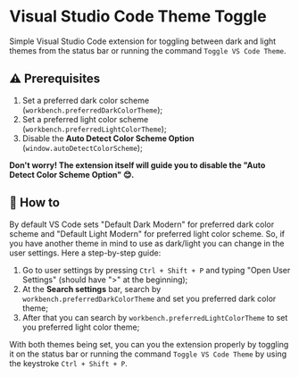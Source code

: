 # Visual Studio Code Theme Toggle

Simple Visual Studio Code extension for toggling between dark and light themes from the status bar or running the command `Toggle VS Code Theme`.

## ⚠️ Prerequisites

1. Set a preferred dark color scheme (`workbench.preferredDarkColorTheme`);
2. Set a preferred light color scheme (`workbench.preferredLightColorTheme`);
3. Disable the **Auto Detect Color Scheme Option** (`window.autoDetectColorScheme`);

**Don't worry! The extension itself will guide you to disable the "Auto Detect Color Scheme Option" 😊.**

## 🤔 How to

By default VS Code sets "Default Dark Modern" for preferred dark color scheme and "Default Light Modern" for preferred light color scheme. So, if you have another theme in mind to use as dark/light you can change in the user settings. Here a step-by-step guide:

1. Go to user settings by pressing `Ctrl + Shift + P` and typing "Open User Settings" (should have ">" at the beginning);
2. At the **Search settings** bar, search by `workbench.preferredDarkColorTheme` and set you preferred dark color theme;
3. After that you can search by `workbench.preferredLightColorTheme` to set you preferred light color theme;

With both themes being set, you can you the extension properly by toggling it on the status bar or running the command `Toggle VS Code Theme` by using the keystroke `Ctrl + Shift + P`.